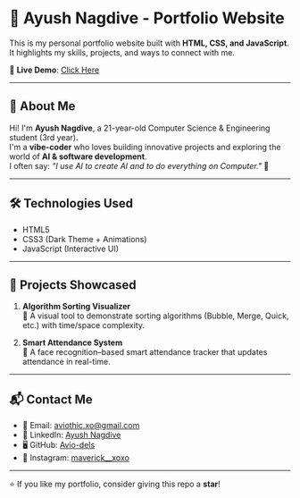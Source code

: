 # 🌌 Ayush Nagdive - Portfolio Website

This is my personal portfolio website built with **HTML, CSS, and JavaScript**.  
It highlights my skills, projects, and ways to connect with me.  

🔗 **Live Demo**: [Click Here](https://your-username.github.io/portfolio/)  

---

## 📌 About Me
Hi! I'm **Ayush Nagdive**, a 21-year-old Computer Science & Engineering student (3rd year).  
I'm a **vibe-coder** who loves building innovative projects and exploring the world of **AI & software development**.  
I often say: *"I use AI to create AI and to do everything on Computer."* 🚀

---

## 🛠️ Technologies Used
- HTML5  
- CSS3 (Dark Theme + Animations)  
- JavaScript (Interactive UI)  

---

## 📂 Projects Showcased
1. **Algorithm Sorting Visualizer**  
   🔹 A visual tool to demonstrate sorting algorithms (Bubble, Merge, Quick, etc.) with time/space complexity.  

2. **Smart Attendance System**  
   🔹 A face recognition–based smart attendance tracker that updates attendance in real-time.  

---

## 📬 Contact Me
- 📧 Email: [aviothic.xo@gmail.com](mailto:aviothic.xo@gmail.com)  
- 💼 LinkedIn: [Ayush Nagdive](https://www.linkedin.com/in/ayush-nagdive-99048b286)  
- 🖥️ GitHub: [Avio-dels](https://github.com/Avio-dels)  
- 📸 Instagram: [maverick__xoxo](https://instagram.com/maverick__xoxo)  

---

⭐ If you like my portfolio, consider giving this repo a **star**!
